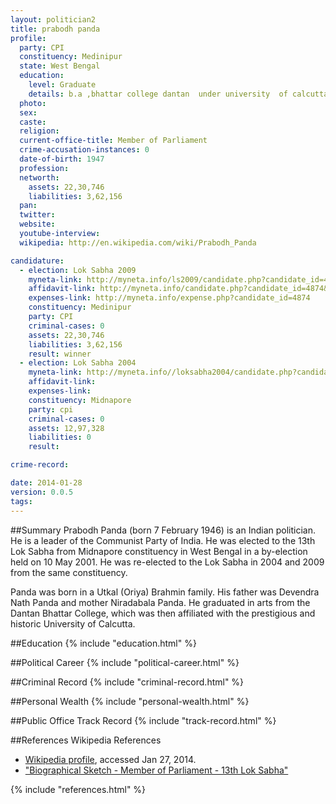 ```yaml
---
layout: politician2
title: prabodh panda
profile: 
  party: CPI
  constituency: Medinipur
  state: West Bengal
  education: 
    level: Graduate
    details: b.a ,bhattar college dantan  under university  of calcutta 1969
  photo: 
  sex: 
  caste: 
  religion: 
  current-office-title: Member of Parliament
  crime-accusation-instances: 0
  date-of-birth: 1947
  profession: 
  networth: 
    assets: 22,30,746
    liabilities: 3,62,156
  pan: 
  twitter: 
  website: 
  youtube-interview: 
  wikipedia: http://en.wikipedia.com/wiki/Prabodh_Panda

candidature: 
  - election: Lok Sabha 2009
    myneta-link: http://myneta.info/ls2009/candidate.php?candidate_id=4874
    affidavit-link: http://myneta.info/candidate.php?candidate_id=4874&scan=original
    expenses-link: http://myneta.info/expense.php?candidate_id=4874
    constituency: Medinipur 
    party: CPI
    criminal-cases: 0
    assets: 22,30,746
    liabilities: 3,62,156
    result: winner 
  - election: Lok Sabha 2004
    myneta-link: http://myneta.info//loksabha2004/candidate.php?candidate_id=5355
    affidavit-link: 
    expenses-link: 
    constituency: Midnapore 
    party: cpi
    criminal-cases: 0
    assets: 12,97,328
    liabilities: 0
    result:  

crime-record: 

date: 2014-01-28
version: 0.0.5
tags: 
---
```

##Summary
Prabodh Panda (born 7 February 1946) is an Indian politician. He is a leader of the Communist Party of India. He was elected to the 13th Lok Sabha from Midnapore constituency in West Bengal in a by-election held on 10 May 2001. He was re-elected to the Lok Sabha in 2004 and 2009 from the same constituency.

Panda was born in a Utkal (Oriya) Brahmin family. His father was Devendra Nath Panda and mother Niradabala Panda. He graduated in arts from the Dantan Bhattar College, which was then affiliated with the prestigious and historic University of Calcutta.


##Education
{% include "education.html" %}


##Political Career
{% include "political-career.html" %}


##Criminal Record
{% include "criminal-record.html" %}


##Personal Wealth
{% include "personal-wealth.html" %}


##Public Office Track Record
{% include "track-record.html" %}


##References
Wikipedia References
- [Wikipedia profile]({{page.profile.wikipedia}}), accessed Jan 27, 2014.
- ["Biographical Sketch - Member of Parliament - 13th Lok Sabha"][wiki1]

[wiki1]: http://parliamentofindia.nic.in/ls/lok13/biodata/13WB32.htm


{% include "references.html" %}
